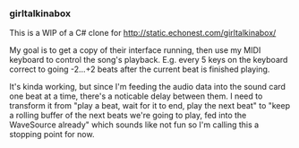 ﻿### girltalkinabox

This is a WIP of a C# clone for http://static.echonest.com/girltalkinabox/

My goal is to get a copy of their interface running, then use my MIDI keyboard to control the song's playback.
E.g. every 5 keys on the keyboard correct to going -2...+2 beats after the current beat is finished playing.

It's kinda working, but since I'm feeding the audio data into the sound card one beat at a time, there's a noticable delay between them. I need to transform it from "play a beat, wait for it to end, play the next beat" to "keep a rolling buffer of the next beats we're going to play, fed into the WaveSource already" which sounds like not fun so I'm calling this a stopping point for now.